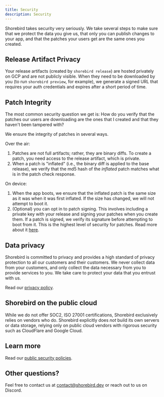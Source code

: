 ```yaml
---
title: Security
description: Security
---
```


Shorebird takes security very seriously. We take several steps to make sure that
we protect the data you give us, that only you can publish changes to your app,
and that the patches your users get are the same ones you created.

## Release Artifact Privacy

Your release artifacts (created by `shorebird release`) are hosted privately on
GCP and are not publicly visible. When they need to be downloaded by you (to run
`shorebird preview`, for example), we generate a signed URL that requires your
auth credentials and expires after a short period of time.

## Patch Integrity

The most common security question we get is: How do you verify that the patches
our users are downloading are the ones that I created and that they haven't been
tampered with?

We ensure the integrity of patches in several ways.

Over the air:

1. Patches are not full artifacts; rather, they are binary diffs. To create a
   patch, you need access to the release artifact, which is private.
2. When a patch is "inflated" (i.e., the binary diff is applied to the base
   release), we verify that the md5 hash of the _inflated_ patch matches what is
   in the patch check response.

On device:

1. When the app boots, we ensure that the inflated patch is the same size as it
   was when it was first inflated. If the size has changed, we will not attempt
   to boot it.
2. (Optional) you can opt in to patch signing. This involves including a private
   key with your release and signing your patches when you create them. If a
   patch is signed, we verify its signature before attempting to boot from it.
   This is the highest level of security for patches. Read more about it
   [here](/guides/patch-signing).

## Data privacy

Shorebird is committed to privacy and provides a high standard of privacy
protection to all our customers and their customers. We never collect data from
your customers, and only collect the data necessary from you to provide services
to you. We take care to protect your data that you entrust with us.

Read our [privacy policy](/privacy).

## Shorebird on the public cloud

While we do not offer SOC2, ISO 27001 certifications, Shorebird exclusively
relies on vendors who do. Shorebird explicitly does _not_ build its own servers
or data storage, relying only on public cloud vendors with rigorous security
such as CloudFlare and Google Cloud.

## Learn more

Read our [public security policies](https://handbook.shorebird.dev/security).

## Other questions?

Feel free to contact us at contact@shorebird.dev or reach out to us on Discord.
